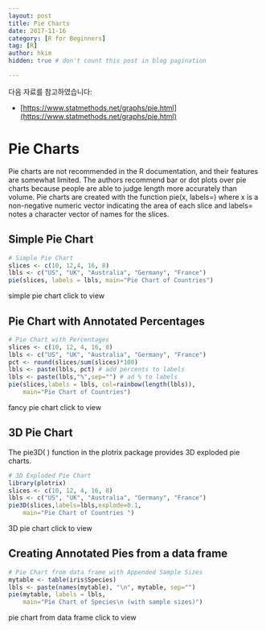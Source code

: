 ```yaml
---
layout: post  
title: Pie Charts
date: 2017-11-16  
category: [R for Beginners]  
tag: [R]  
author: hkim  
hidden: true # don't count this post in blog pagination  

---
```


다음 자료를 참고하였습니다:  
- [https://www.statmethods.net/graphs/pie.html](https://www.statmethods.net/graphs/pie.html)

# Pie Charts

Pie charts are not recommended in the R documentation, and their features are somewhat limited. The authors recommend bar or dot plots over pie charts because people are able to judge length more accurately than volume. Pie charts are created with the function pie(x, labels=) where x is a non-negative numeric vector indicating the area of each slice and labels= notes a character vector of names for the slices.

## Simple Pie Chart

```r
# Simple Pie Chart
slices <- c(10, 12,4, 16, 8)
lbls <- c("US", "UK", "Australia", "Germany", "France")
pie(slices, labels = lbls, main="Pie Chart of Countries")
```

simple pie chart click to view


## Pie Chart with Annotated Percentages

```r
# Pie Chart with Percentages
slices <- c(10, 12, 4, 16, 8)
lbls <- c("US", "UK", "Australia", "Germany", "France")
pct <- round(slices/sum(slices)*100)
lbls <- paste(lbls, pct) # add percents to labels
lbls <- paste(lbls,"%",sep="") # ad % to labels
pie(slices,labels = lbls, col=rainbow(length(lbls)),
  	main="Pie Chart of Countries")
```

fancy pie chart click to view


## 3D Pie Chart

The pie3D( ) function in the plotrix package provides 3D exploded pie charts.

```r
# 3D Exploded Pie Chart
library(plotrix)
slices <- c(10, 12, 4, 16, 8)
lbls <- c("US", "UK", "Australia", "Germany", "France")
pie3D(slices,labels=lbls,explode=0.1,
  	main="Pie Chart of Countries ")
```

3D pie chart click to view


## Creating Annotated Pies from a data frame

```r
# Pie Chart from data frame with Appended Sample Sizes
mytable <- table(iris$Species)
lbls <- paste(names(mytable), "\n", mytable, sep="")
pie(mytable, labels = lbls,
  	main="Pie Chart of Species\n (with sample sizes)")
```

pie chart from data frame click to view
